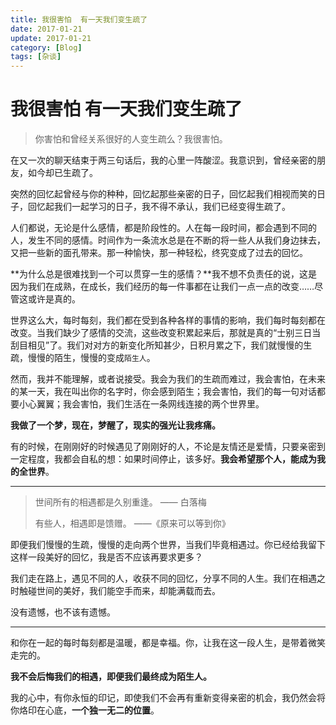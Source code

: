 ```yaml
---
title: 我很害怕  有一天我们变生疏了
date: 2017-01-21
update: 2017-01-21
category: [Blog]
tags: [杂谈]
---
```


# 我很害怕  有一天我们变生疏了

> 你害怕和曾经关系很好的人变生疏么？我很害怕。

在又一次的聊天结束于两三句话后，我的心里一阵酸涩。我意识到，曾经亲密的朋友，如今却已生疏了。

突然的回忆起曾经与你的种种，回忆起那些亲密的日子，回忆起我们相视而笑的日子，回忆起我们一起学习的日子，我不得不承认，我们已经变得生疏了。

人们都说，无论是什么感情，都是阶段性的。人在每一段时间，都会遇到不同的人，发生不同的感情。时间作为一条流水总是在不断的将一些人从我们身边抹去，又把一些新的面孔带来。那一种愉快，那一种轻松，终究变成了过去的回忆。

**为什么总是很难找到一个可以贯穿一生的感情？**我不想不负责任的说，这是因为我们在成熟，在成长，我们经历的每一件事都在让我们一点一点的改变……尽管这或许是真的。

世界这么大，每时每刻，我们都在受到各种各样的事情的影响，我们每时每刻都在改变。当我们缺少了感情的交流，这些改变积累起来后，那就是真的“士别三日当刮目相见”了。我们对对方的新变化所知甚少，日积月累之下，我们就慢慢的生疏，慢慢的陌生，慢慢的变成`陌生人`。

然而，我并不能理解，或者说接受。我会为我们的生疏而难过，我会害怕，在未来的某一天，我在叫出你的名字时，你会感到陌生；我会害怕，我们的每一句对话都要小心翼翼；我会害怕，我们生活在一条网线连接的两个世界里。

**我做了一个梦，现在，梦醒了，现实的强光让我疼痛。**

有的时候，在刚刚好的时候遇见了刚刚好的人，不论是友情还是爱情，只要亲密到一定程度，我都会自私的想：如果时间停止，该多好。**我会希望那个人，能成为我的全世界**。

----

> 世间所有的相遇都是久别重逢。	—— 白落梅
>
> 有些人，相遇即是馈赠。	——《原来可以等到你》

即便我们慢慢的生疏，慢慢的走向两个世界，当我们毕竟相遇过。你已经给我留下这样一段美好的回忆，我是否不应该再要求更多？

我们走在路上，遇见不同的人，收获不同的回忆，分享不同的人生。我们在相遇之时触碰世间的美好，我们能空手而来，却能满载而去。

没有遗憾，也不该有遗憾。

----

和你在一起的每时每刻都是温暖，都是幸福。你，让我在这一段人生，是带着微笑走完的。

**我不会后悔我们的相遇，即便我们最终成为陌生人。**

我的心中，有你永恒的印记，即使我们不会再有重新变得亲密的机会，我仍然会将你烙印在心底，**一个独一无二的位置**。

